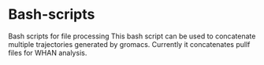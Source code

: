 # Bash-scripts
Bash scripts for file processing
This bash script can be used to concatenate multiple trajectories generated by gromacs. Currently it concatenates pullf files for WHAN analysis.
